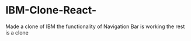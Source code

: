 # IBM-Clone-React-
Made a clone of IBM the functionality of Navigation Bar is working the rest is a clone
